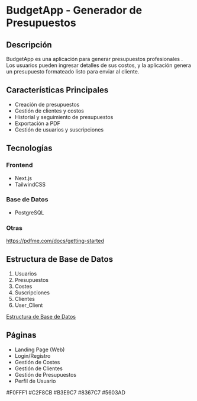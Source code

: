 # BudgetApp - Generador de Presupuestos

## Descripción

BudgetApp es una aplicación para generar presupuestos profesionales . Los usuarios pueden ingresar detalles de sus costos, y la aplicación genera un presupuesto formateado listo para enviar al cliente.

## Características Principales

- Creación de presupuestos
- Gestión de clientes y costos
- Historial y seguimiento de presupuestos
- Exportación a PDF
- Gestión de usuarios y suscripciones

## Tecnologías

### Frontend

- Next.js
- TailwindCSS

### Base de Datos

- PostgreSQL

### Otras

https://pdfme.com/docs/getting-started

## Estructura de Base de Datos

1. Usuarios
2. Presupuestos
3. Costes
4. Suscripciones
5. Clientes
6. User_Client

[Estructura de Base de Datos](./esquema_reduit.pdf)

## Páginas

- Landing Page (Web)
- Login/Registro
- Gestión de Costes
- Gestión de Clientes
- Gestión de Presupuestos
- Perfil de Usuario

#F0FFF1 #C2F8CB #B3E9C7 #8367C7 #5603AD
